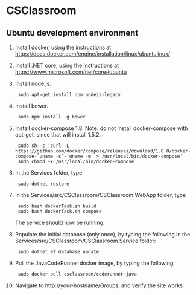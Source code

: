 # CSClassroom

Ubuntu development environment
-------------

1. Install docker, using the instructions at https://docs.docker.com/engine/installation/linux/ubuntulinux/

2. Install .NET core, using the instructions at https://www.microsoft.com/net/core#ubuntu

3. Install node.js.

	    sudo apt-get install npm nodejs-legacy

4. Install bower.

	    sudo npm install -g bower

5. Install docker-compose 1.8. Note: do not install docker-compose with apt-get, since that will install 1.5.2.

	    sudo sh -c 'curl -L https://github.com/docker/compose/releases/download/1.8.0/docker-compose-`uname -s`-`uname -m` > /usr/local/bin/docker-compose'
	    sudo chmod +x /usr/local/bin/docker-compose

6. In the Services folder, type

	    sudo dotnet restore

7. In the Services/src/CSClassroom/CSClassroom.WebApp folder, type

	    sudo bash dockerTask.sh build
	    sudo bash dockerTask.sh compose

   The service should now be running.

8. Populate the initial database (only once), by typing the following in the Services/src/CSClassroom/CSClassroom.Service folder:

	    sudo dotnet ef database update

9. Pull the JavaCodeRunner docker image, by typing the following:

	    sudo docker pull csclassroom/coderunner-java

10. Navigate to http://your-hostname/Groups, and verify the site works.
	
